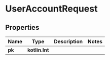 
# UserAccountRequest

## Properties
Name | Type | Description | Notes
------------ | ------------- | ------------- | -------------
**pk** | **kotlin.Int** |  | 



